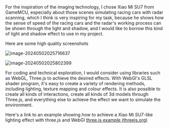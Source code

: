 ## 

For the inspiration of the imaging technology, I chose Xiao Mi SU7 from GameMCU, especially about those scenes simulating racing cars with radar scanning, which I think is very inspiring for my task, because he shows how the sense of speed of the racing cars and the radar's working process can be shown through the light and shadow, and I would like to borrow this kind of light and shadow effect to use in my project.



Here are some high quality screenshots

![image-20240502025716637](C:\Users\jiash\AppData\Roaming\Typora\typora-user-images\image-20240502025716637.png)

![image-20240502025802399](C:\Users\jiash\AppData\Roaming\Typora\typora-user-images\image-20240502025802399.png)

For coding and technical exploration, I would consider using libraries such as WebGL, Three.js to achieve the desired effects. With WebGl's GLSL shader program, it's easy to create a variety of rendering methods, including lighting, texture mapping and colour effects. It is also possible to create all kinds of interactions, create all kinds of 3d models through Three.js, and everything else to achieve the effect we want to simulate the environment.



Here's a link to an example showing how to achieve a Xiao Mi SU7-like lighting effect with three.js and WebGl [three.js example (threejs.org)](https://threejs.org/examples/#webgpu_lights_selective)